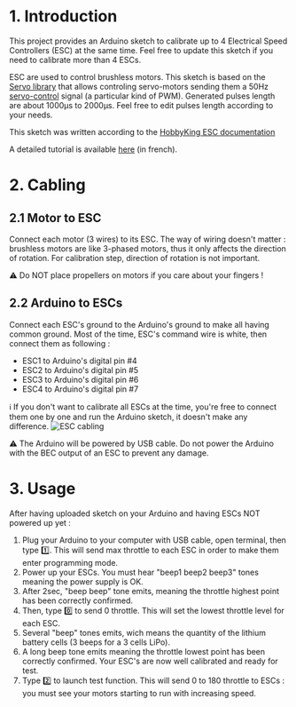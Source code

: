 # 1. Introduction
This project provides an Arduino sketch to calibrate up to 4 Electrical Speed Controllers (ESC) at the same time. Feel free to update this sketch if you need to calibrate more than 4 ESCs.

ESC are used to control brushless motors.
This sketch is based on the [Servo library](https://www.arduino.cc/en/Reference/Servo) that allows controling servo-motors sending them a 50Hz [servo-control](https://en.wikipedia.org/wiki/Servo_control) signal (a particular kind of PWM).
Generated pulses length are about 1000µs to 2000µs. Feel free to edit pulses length according to your needs.

This sketch was written according to the [HobbyKing ESC documentation](https://www.firediy.fr/files/drone/HW-01-V4.pdf)

A detailed tutorial is available [here](https://www.firediy.fr/article/calibrer-ses-esc-avec-un-arduino-drone-ch-3) (in french).

# 2. Cabling
## 2.1 Motor to ESC
Connect each motor (3 wires) to its ESC. The way of wiring doesn't matter : brushless motors are like 3-phased motors, thus it only affects the direction of rotation. For calibration step, direction of rotation is not important.

:warning: Do NOT place propellers on motors if you care about your fingers !

## 2.2 Arduino to ESCs
Connect each ESC's ground to the Arduino's ground to make all having common ground.
Most of the time, ESC's command wire is white, then connect them as following : 
 - ESC1 to Arduino's digital pin #4
 - ESC2 to Arduino's digital pin #5
 - ESC3 to Arduino's digital pin #6 
 - ESC4 to Arduino's digital pin #7
    
:information_source: If you don't want to calibrate all ESCs at the time, you're free to connect them one by one and run the Arduino sketch, it doesn't make any difference.
![ESC cabling](https://www.firediy.fr/images/articles/drone-3/esc_calib.jpg)

:warning: The Arduino will be powered by USB cable. Do not power the Arduino with the BEC output of an ESC to prevent any damage.

# 3. Usage
After having uploaded sketch on your Arduino and having ESCs NOT powered up yet :

1. Plug your Arduino to your computer with USB cable, open terminal, then type :one:.
This will send max throttle to each ESC in order to make them enter programming mode.
2. Power up your ESCs. You must hear "beep1 beep2 beep3" tones meaning the power supply is OK.
3. After 2sec, "beep beep" tone emits, meaning the throttle highest point has been correctly confirmed.
4. Then, type :zero: to send 0 throttle. This will set the lowest throttle level for each ESC.
5. Several "beep" tones emits, wich means the quantity of the lithium battery cells (3 beeps for a 3 cells LiPo).
6. A long beep tone emits meaning the throttle lowest point has been correctly confirmed.
Your ESC's are now well calibrated and ready for test.
7. Type :two: to launch test function. This will send 0 to 180 throttle to ESCs : you must see your motors starting to run with increasing speed.
